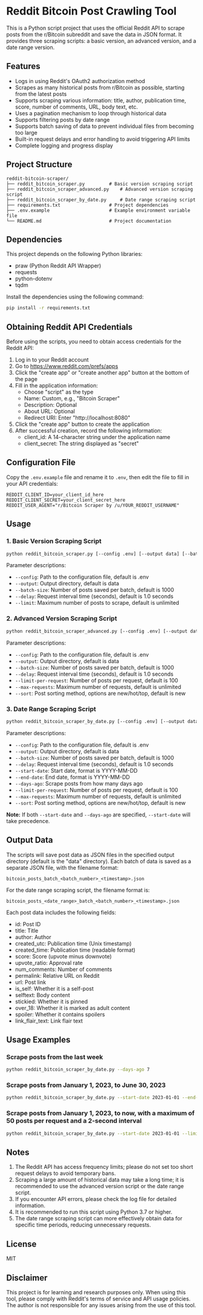 # Reddit Bitcoin Post Crawling Tool

This is a Python script project that uses the official Reddit API to scrape posts from the r/Bitcoin subreddit and save the data in JSON format. It provides three scraping scripts: a basic version, an advanced version, and a date range version.

## Features

- Logs in using Reddit's OAuth2 authorization method
- Scrapes as many historical posts from r/Bitcoin as possible, starting from the latest posts
- Supports scraping various information: title, author, publication time, score, number of comments, URL, body text, etc.
- Uses a pagination mechanism to loop through historical data
- Supports filtering posts by date range
- Supports batch saving of data to prevent individual files from becoming too large
- Built-in request delays and error handling to avoid triggering API limits
- Complete logging and progress display

## Project Structure

```
reddit-bitcoin-scraper/
├── reddit_bitcoin_scraper.py         # Basic version scraping script
├── reddit_bitcoin_scraper_advanced.py    # Advanced version scraping script
├── reddit_bitcoin_scraper_by_date.py     # Date range scraping script
├── requirements.txt                  # Project dependencies
├── .env.example                      # Example environment variable file
└── README.md                         # Project documentation
```

## Dependencies

This project depends on the following Python libraries:

- praw (Python Reddit API Wrapper)
- requests
- python-dotenv
- tqdm

Install the dependencies using the following command:

```bash
pip install -r requirements.txt
```

## Obtaining Reddit API Credentials

Before using the scripts, you need to obtain access credentials for the Reddit API:

1. Log in to your Reddit account
2. Go to https://www.reddit.com/prefs/apps
3. Click the "create app" or "create another app" button at the bottom of the page
4. Fill in the application information:
   - Choose "script" as the type
   - Name: Custom, e.g., "Bitcoin Scraper"
   - Description: Optional
   - About URL: Optional
   - Redirect URI: Enter "http://localhost:8080"
5. Click the "create app" button to create the application
6. After successful creation, record the following information:
   - client_id: A 14-character string under the application name
   - client_secret: The string displayed as "secret"

## Configuration File

Copy the `.env.example` file and rename it to `.env`, then edit the file to fill in your API credentials:

```
REDDIT_CLIENT_ID=your_client_id_here
REDDIT_CLIENT_SECRET=your_client_secret_here
REDDIT_USER_AGENT="r/Bitcoin Scraper by /u/YOUR_REDDIT_USERNAME"
```

## Usage

### 1. Basic Version Scraping Script

```bash
python reddit_bitcoin_scraper.py [--config .env] [--output data] [--batch-size 1000] [--delay 1.0] [--limit <max_posts>]
```

Parameter descriptions:
- `--config`: Path to the configuration file, default is .env
- `--output`: Output directory, default is data
- `--batch-size`: Number of posts saved per batch, default is 1000
- `--delay`: Request interval time (seconds), default is 1.0 seconds
- `--limit`: Maximum number of posts to scrape, default is unlimited

### 2. Advanced Version Scraping Script

```bash
python reddit_bitcoin_scraper_advanced.py [--config .env] [--output data] [--batch-size 1000] [--delay 1.0] [--limit-per-request 100] [--max-requests <number>] [--sort new|hot|top]
```

Parameter descriptions:
- `--config`: Path to the configuration file, default is .env
- `--output`: Output directory, default is data
- `--batch-size`: Number of posts saved per batch, default is 1000
- `--delay`: Request interval time (seconds), default is 1.0 seconds
- `--limit-per-request`: Number of posts per request, default is 100
- `--max-requests`: Maximum number of requests, default is unlimited
- `--sort`: Post sorting method, options are new/hot/top, default is new

### 3. Date Range Scraping Script

```bash
python reddit_bitcoin_scraper_by_date.py [--config .env] [--output data] [--batch-size 1000] [--delay 1.0] [--start-date YYYY-MM-DD] [--end-date YYYY-MM-DD] [--days-ago <days>] [--limit-per-request 100] [--max-requests <number>] [--sort new|hot|top]
```

Parameter descriptions:
- `--config`: Path to the configuration file, default is .env
- `--output`: Output directory, default is data
- `--batch-size`: Number of posts saved per batch, default is 1000
- `--delay`: Request interval time (seconds), default is 1.0 seconds
- `--start-date`: Start date, format is YYYY-MM-DD
- `--end-date`: End date, format is YYYY-MM-DD
- `--days-ago`: Scrape posts from how many days ago
- `--limit-per-request`: Number of posts per request, default is 100
- `--max-requests`: Maximum number of requests, default is unlimited
- `--sort`: Post sorting method, options are new/hot/top, default is new

**Note:** If both `--start-date` and `--days-ago` are specified, `--start-date` will take precedence.

## Output Data

The scripts will save post data as JSON files in the specified output directory (default is the "data" directory). Each batch of data is saved as a separate JSON file, with the filename format:

```
bitcoin_posts_batch_<batch_number>_<timestamp>.json
```

For the date range scraping script, the filename format is:

```
bitcoin_posts_<date_range>_batch_<batch_number>_<timestamp>.json
```

Each post data includes the following fields:

- id: Post ID
- title: Title
- author: Author
- created_utc: Publication time (Unix timestamp)
- created_time: Publication time (readable format)
- score: Score (upvote minus downvote)
- upvote_ratio: Approval rate
- num_comments: Number of comments
- permalink: Relative URL on Reddit
- url: Post link
- is_self: Whether it is a self-post
- selftext: Body content
- stickied: Whether it is pinned
- over_18: Whether it is marked as adult content
- spoiler: Whether it contains spoilers
- link_flair_text: Link flair text

## Usage Examples

### Scrape posts from the last week

```bash
python reddit_bitcoin_scraper_by_date.py --days-ago 7
```

### Scrape posts from January 1, 2023, to June 30, 2023

```bash
python reddit_bitcoin_scraper_by_date.py --start-date 2023-01-01 --end-date 2023-06-30
```

### Scrape posts from January 1, 2023, to now, with a maximum of 50 posts per request and a 2-second interval

```bash
python reddit_bitcoin_scraper_by_date.py --start-date 2023-01-01 --limit-per-request 50 --delay 2.0
```

## Notes

1. The Reddit API has access frequency limits; please do not set too short request delays to avoid temporary bans.
2. Scraping a large amount of historical data may take a long time; it is recommended to use the advanced version script or the date range script.
3. If you encounter API errors, please check the log file for detailed information.
4. It is recommended to run this script using Python 3.7 or higher.
5. The date range scraping script can more effectively obtain data for specific time periods, reducing unnecessary requests.

## License

MIT

## Disclaimer

This project is for learning and research purposes only. When using this tool, please comply with Reddit's terms of service and API usage policies. The author is not responsible for any issues arising from the use of this tool.
